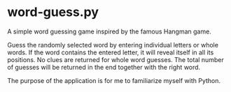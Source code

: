 # word-guess.py
A simple word guessing game inspired by the famous Hangman game. 

Guess the randomly selected word by entering individual letters or whole words. If the word contains the entered letter, it will reveal itself in all its positions. No clues are returned for whole word guesses. The total number of guesses will be returned in the end together with the right word. 

The purpose of the application is for me to familiarize myself with Python.
